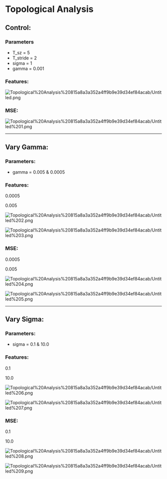 # Topological Analysis

## Control:

### Parameters

- T_sz = 5
- T_stride = 2
- sigma = 1
- gamma = 0.001

### Features:

![Topological%20Analysis%20815a8a3a352a4ff9b9e39d34ef84acab/Untitled.png](Topological%20Analysis%20815a8a3a352a4ff9b9e39d34ef84acab/Untitled.png)

### MSE:

![Topological%20Analysis%20815a8a3a352a4ff9b9e39d34ef84acab/Untitled%201.png](Topological%20Analysis%20815a8a3a352a4ff9b9e39d34ef84acab/Untitled%201.png)

---

## Vary Gamma:

### Parameters:

- gamma = 0.005 & 0.0005

### Features:

0.0005

0.005

![Topological%20Analysis%20815a8a3a352a4ff9b9e39d34ef84acab/Untitled%202.png](Topological%20Analysis%20815a8a3a352a4ff9b9e39d34ef84acab/Untitled%202.png)

![Topological%20Analysis%20815a8a3a352a4ff9b9e39d34ef84acab/Untitled%203.png](Topological%20Analysis%20815a8a3a352a4ff9b9e39d34ef84acab/Untitled%203.png)

### MSE:

0.0005

0.005

![Topological%20Analysis%20815a8a3a352a4ff9b9e39d34ef84acab/Untitled%204.png](Topological%20Analysis%20815a8a3a352a4ff9b9e39d34ef84acab/Untitled%204.png)

![Topological%20Analysis%20815a8a3a352a4ff9b9e39d34ef84acab/Untitled%205.png](Topological%20Analysis%20815a8a3a352a4ff9b9e39d34ef84acab/Untitled%205.png)

---

## Vary Sigma:

### Parameters:

- sigma = 0.1 & 10.0

### Features:

0.1

10.0

![Topological%20Analysis%20815a8a3a352a4ff9b9e39d34ef84acab/Untitled%206.png](Topological%20Analysis%20815a8a3a352a4ff9b9e39d34ef84acab/Untitled%206.png)

![Topological%20Analysis%20815a8a3a352a4ff9b9e39d34ef84acab/Untitled%207.png](Topological%20Analysis%20815a8a3a352a4ff9b9e39d34ef84acab/Untitled%207.png)

### MSE:

0.1

10.0

![Topological%20Analysis%20815a8a3a352a4ff9b9e39d34ef84acab/Untitled%208.png](Topological%20Analysis%20815a8a3a352a4ff9b9e39d34ef84acab/Untitled%208.png)

![Topological%20Analysis%20815a8a3a352a4ff9b9e39d34ef84acab/Untitled%209.png](Topological%20Analysis%20815a8a3a352a4ff9b9e39d34ef84acab/Untitled%209.png)